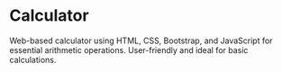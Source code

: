 # Calculator
 Web-based calculator using HTML, CSS, Bootstrap, and JavaScript for essential arithmetic operations. User-friendly and ideal for basic calculations.

